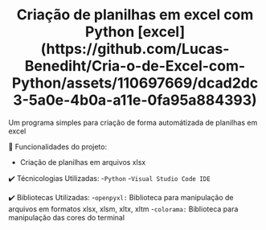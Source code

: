 



<h1 align="center"> Criação de planilhas em excel com Python [excel](https://github.com/Lucas-Benediht/Cria-o-de-Excel-com-Python/assets/110697669/dcad2dc3-5a0e-4b0a-a11e-0fa95a884393)</h1>

Um programa simples para criação de forma automátizada de planilhas em excel
 
  🔨 Funcionalidades do projeto:

  - Criação de planilhas em arquivos xlsx

    
✔️ Técnicologias Utilizadas:
  -`Python`
  -`Visual Studio Code IDE`

✔️ Bibliotecas Utilizadas:
-`openpyxl:` Biblioteca para manipulação de arquivos em formatos xlsx, xlsm, xltx, xltm
-`colorama:` Biblioteca para manipulação das cores do terminal


  


